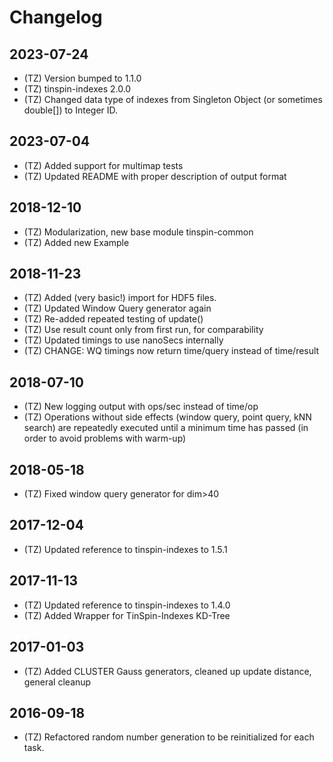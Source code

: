 # Changelog

## 2023-07-24

- (TZ) Version bumped to 1.1.0
- (TZ) tinspin-indexes 2.0.0
- (TZ) Changed data type of indexes from Singleton Object (or sometimes double[]) to Integer ID.

## 2023-07-04

- (TZ) Added support for multimap tests
- (TZ) Updated README with proper description of output format 

## 2018-12-10

- (TZ) Modularization, new base module tinspin-common
- (TZ) Added new Example

## 2018-11-23

- (TZ) Added (very basic!) import for HDF5 files.
- (TZ) Updated Window Query generator again
- (TZ) Re-added repeated testing of update()
- (TZ) Use result count only from first run, for comparability
- (TZ) Updated timings to use nanoSecs internally
- (TZ) CHANGE: WQ timings now return time/query instead of time/result

## 2018-07-10

- (TZ) New logging output with ops/sec instead of time/op
- (TZ) Operations without side effects (window query, point query, kNN search) are repeatedly
  executed until a minimum time has passed (in order to avoid problems with warm-up)

## 2018-05-18

- (TZ) Fixed window query generator for dim>40

## 2017-12-04

- (TZ) Updated reference to tinspin-indexes to 1.5.1

## 2017-11-13

- (TZ) Updated reference to tinspin-indexes to 1.4.0
- (TZ) Added Wrapper for TinSpin-Indexes KD-Tree

## 2017-01-03

- (TZ) Added CLUSTER Gauss generators, cleaned up update distance, general cleanup

## 2016-09-18

- (TZ) Refactored random number generation to be reinitialized for each task.
